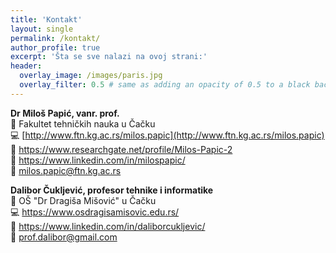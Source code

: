 ```yaml
---
title: 'Kontakt'
layout: single
permalink: /kontakt/
author_profile: true
excerpt: 'Šta se sve nalazi na ovoj strani:'
header:
  overlay_image: /images/paris.jpg
  overlay_filter: 0.5 # same as adding an opacity of 0.5 to a black background
---
```


**Dr Miloš Papić, vanr. prof.**<br/>
:office: Fakultet tehničkih nauka u Čačku <br/>
:computer: [http://www.ftn.kg.ac.rs/milos.papic](http://www.ftn.kg.ac.rs/milos.papic) <br/>
:scroll: https://www.researchgate.net/profile/Milos-Papic-2 <br/>
:scroll: https://www.linkedin.com/in/milospapic/ <br/>
:e-mail: milos.papic@ftn.kg.ac.rs <br/>

**Dalibor Čuklјević, profesor tehnike i informatike**<br/>
:office: OŠ "Dr Dragiša Mišović" u Čačku <br/>
:computer: https://www.osdragisamisovic.edu.rs/ <br/>
:scroll: https://www.linkedin.com/in/daliborcukljevic/ <br/>
:e-mail: prof.dalibor@gmail.com <br/>
